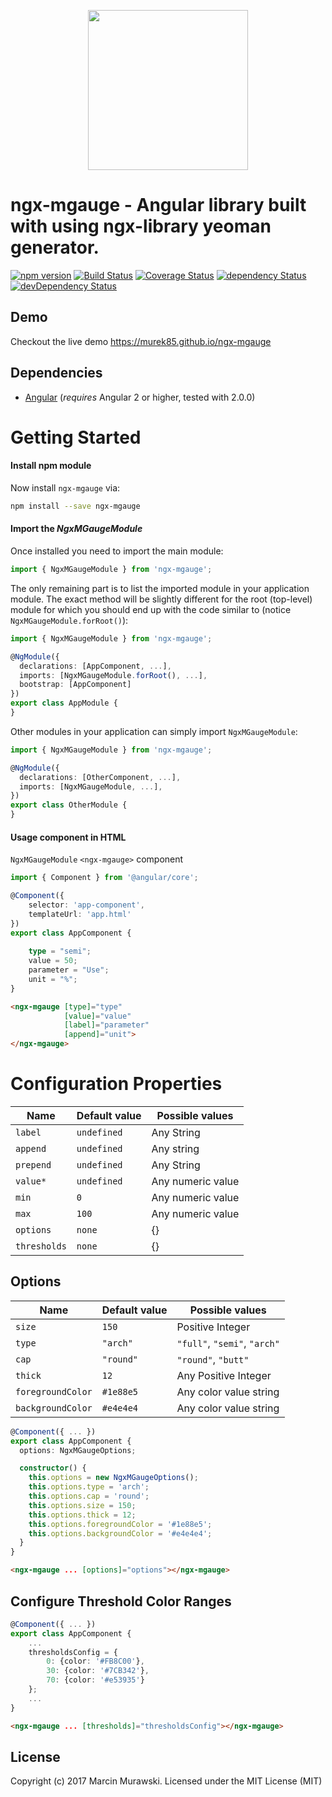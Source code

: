 <p align="center">
  <img height="256px" width="256px" style="text-align: center;" src="https://cdn.rawgit.com/murek85/ngx-mgauge/master/demo/src/assets/logo.svg">
</p>

# ngx-mgauge - Angular library built with using ngx-library yeoman generator.

[![npm version](https://badge.fury.io/js/ngx-mgauge.svg)](https://badge.fury.io/js/ngx-mgauge)
[![Build Status](https://travis-ci.org/murek85/ngx-mgauge.svg?branch=master)](https://travis-ci.org/murek85/ngx-mgauge)
[![Coverage Status](https://coveralls.io/repos/github/murek85/ngx-mgauge/badge.svg?branch=master)](https://coveralls.io/github/murek85/ngx-mgauge?branch=master)
[![dependency Status](https://david-dm.org/murek85/ngx-mgauge/status.svg)](https://david-dm.org/murek85/ngx-mgauge)
[![devDependency Status](https://david-dm.org/murek85/ngx-mgauge/dev-status.svg?branch=master)](https://david-dm.org/murek85/ngx-mgauge#info=devDependencies)

## Demo

Checkout the live demo https://murek85.github.io/ngx-mgauge

## Dependencies
* [Angular](https://angular.io) (*requires* Angular 2 or higher, tested with 2.0.0)

# Getting Started

#### Install npm module
Now install `ngx-mgauge` via:
```bash
npm install --save ngx-mgauge
```

#### Import the _NgxMGaugeModule_ 
Once installed you need to import the main module:
```ts
import { NgxMGaugeModule } from 'ngx-mgauge';
```
The only remaining part is to list the imported module in your application module. The exact method will be slightly
different for the root (top-level) module for which you should end up with the code similar to (notice ` NgxMGaugeModule.forRoot()`):
```ts
import { NgxMGaugeModule } from 'ngx-mgauge';

@NgModule({
  declarations: [AppComponent, ...],
  imports: [NgxMGaugeModule.forRoot(), ...],  
  bootstrap: [AppComponent]
})
export class AppModule {
}
```

Other modules in your application can simply import ` NgxMGaugeModule `:

```ts
import { NgxMGaugeModule } from 'ngx-mgauge';

@NgModule({
  declarations: [OtherComponent, ...],
  imports: [NgxMGaugeModule, ...], 
})
export class OtherModule {
}
```

#### Usage component in HTML
`NgxMGaugeModule` `<ngx-mgauge>` component

```ts
import { Component } from '@angular/core';

@Component({
    selector: 'app-component',
    templateUrl: 'app.html'
})
export class AppComponent {
    
    type = "semi";
    value = 50;
    parameter = "Use";
    unit = "%";
}
```

```html
<ngx-mgauge [type]="type" 
            [value]="value" 
            [label]="parameter"  
            [append]="unit">
</ngx-mgauge>
```

# Configuration Properties

| Name      | Default value  | Possible values |
| ---       | ---               | ---            |
| `label`       | `undefined`                | Any String           |
| `append`   | `undefined`        | Any string           |
| `prepend`      | `undefined`            | Any String           |
| `value*`          | `undefined`  | Any numeric value |
| `min`  | `0`  | Any numeric value  |
| `max` |  `100`  | Any numeric value  |
| `options` | `none` | {}
| `thresholds` | `none` | {}

## Options

| Name      | Default value  | Possible values |
| ---       | ---               | ---            |
| `size`    | `150` | Positive Integer           |
| `type`      | `"arch"`     | `"full"`, `"semi"`, `"arch"`  |
| `cap`       | `"round"`    | `"round"`, `"butt"`           |
| `thick`        | `12`        | Any Positive Integer |
| `foregroundColor`         | `#1e88e5`             |  Any color value string       |
| `backgroundColor`    | `#e4e4e4`           |  Any color value string        |

```ts
@Component({ ... })
export class AppComponent {
  options: NgxMGaugeOptions;

  constructor() {
    this.options = new NgxMGaugeOptions();
    this.options.type = 'arch';
    this.options.cap = 'round';
    this.options.size = 150;
    this.options.thick = 12;
    this.options.foregroundColor = '#1e88e5';
    this.options.backgroundColor = '#e4e4e4';
  }
}
```

```html
<ngx-mgauge ... [options]="options"></ngx-mgauge>
```

## Configure Threshold Color Ranges

```ts
@Component({ ... })
export class AppComponent {
    ...
    thresholdsConfig = {
        0: {color: '#FB8C00'},
        30: {color: '#7CB342'},
        70: {color: '#e53935'}
    };
    ...
}
```

```html
<ngx-mgauge ... [thresholds]="thresholdsConfig"></ngx-mgauge>
```

## License

Copyright (c) 2017 Marcin Murawski. Licensed under the MIT License (MIT)

